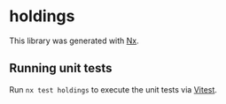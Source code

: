 # holdings

This library was generated with [Nx](https://nx.dev).

## Running unit tests

Run `nx test holdings` to execute the unit tests via [Vitest](https://vitest.dev/).
